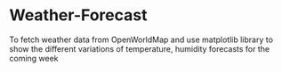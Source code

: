 # Weather-Forecast
To fetch weather data from OpenWorldMap and use matplotlib library to show the different variations of temperature, humidity forecasts for the coming week
